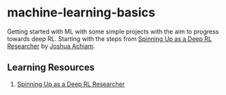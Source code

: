 # machine-learning-basics
Getting started with ML with some simple projects with the aim to progress towards deep RL. Starting with the steps from [Spinning Up as a Deep RL Researcher](#learning-resources) by [Joshua Achiam](https://jachiam.github.io/about).


## Learning Resources
1. [Spinning Up as a Deep RL Researcher](https://spinningup.openai.com/en/latest/spinningup/spinningup.html)
